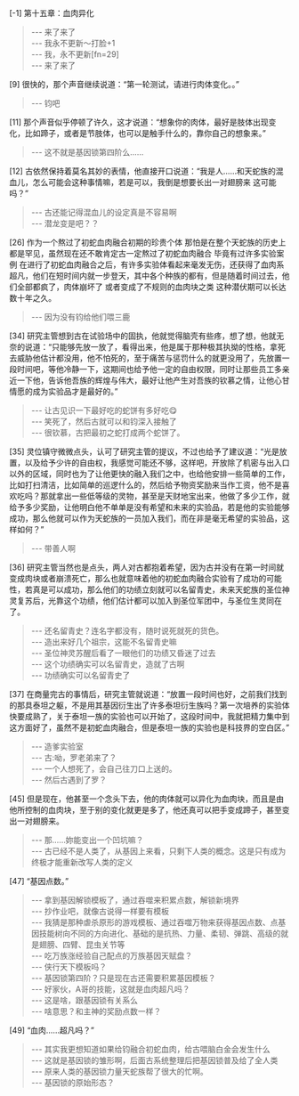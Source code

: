 
[-1] 第十五章：血肉异化
>--- 来了来了<br>
>--- 我永不更新～打脸+1<br>
>--- 我，永不更新[fn=29]<br>
>--- 来了来了<br>

[9] 很快的，那个声音继续说道：“第一轮测试，请进行肉体变化。。”
>--- 钧吧<br>

[11] 那个声音似乎停顿了许久，这才说道：“想象你的肉体，最好是肢体出现变化，比如蹄子，或者是节肢体，也可以是触手什么的，靠你自己的想象来。”
>--- 这不就是基因锁第四阶么……<br>

[12] 古依然保持着莫名其妙的表情，他直接开口说道：“我是人……和天蛇族的混血儿，怎么可能会这种事情嘛，若是可以，我倒是想要长出一对翅膀来 这可能吗？”
>--- 古还能记得混血儿的设定真是不容易啊<br>
>--- 潜龙变是吧？？<br>

[26] 作为一个熬过了初蛇血肉融合初期的珍贵个体 那怕是在整个天蛇族的历史上都是罕见，虽然现在还不敢肯定古一定熬过了初蛇血肉融合 毕竟有过许多实验案例 在进行了初蛇血肉融合之后，有许多实验体看起来毫发无伤，还获得了血肉系超凡，他们在短时间内就一步登天，其中各个种族的都有，但是随着时间过去，他们全部都疯了，肉体崩坏了 或者变成了不规则的血肉块之类 这种潜伏期可以长达数十年之久。
>--- 因为没有钧给他们喂三鹿<br>

[34] 研究主管想到古在试验场中的固执，他就觉得脑壳有些疼，想了想，他就无奈的说道：“只能够先放一放了，看得出来，他是属于那种极其执拗的性格，拿死去威胁他估计都没用，他不怕死的，至于痛苦与惩罚什么的就更没用了，先放置一段时间吧，等他冷静一下，这期间也给予他一定的自由权限，同时让那些员工多亲近一下他，告诉他吾族的辉煌与伟大，最好让他产生对吾族的钦慕之情，让他心甘情愿的成为实验品才是最好的。”
>--- 让古见识一下最好吃的蛇饼有多好吃😋<br>
>--- 笑死了，然后古就可以和钧深入接触了<br>
>--- 很钦慕，古把最初之蛇打成两个蛇饼了。<br>

[35] 灵位镇守微微点头，认可了研究主管的提议，不过也给予了建议道：“光是放置，以及给予少许的自由权，我感觉可能还不够，这样吧，开放除了机密与出入口以外的区域，同时也为了让他更快的融入我们之中，也给他安排一些简单的工作，比如打扫清洁，比如简单的巡逻什么的，然后给予物资奖励来当作工资，他不是喜欢吃吗？那就拿出一些低等级的灵物，甚至是天财地宝出来，他做了多少工作，就给予多少奖励，让他明白他不单单是没有希望和未来的实验品，若是他的实验能够成功，那么他就可以作为天蛇族的一员加入我们，而在非是毫无希望的实验品，这样如何？”
>--- 带善人啊<br>

[36] 研究主管当然也是点头，两人对古都抱着希望，因为古并没有在第一时间就变成肉块或者崩溃死亡，那么也就意味着他的初蛇血肉融合实验有了成功的可能性，若真是可以成功，那么他们的功绩立刻就可以名留青史，未来天蛇族的圣位神灵复苏后，光靠这个功绩，他们估计都可以加入到圣位军团中，与圣位生灵同在了。
>--- 还名留青史？连名字都没有，随时说死就死的货色。<br>
>--- 造出来好几个祖宗，这能不名留青史嘛<br>
>--- 圣位神灵苏醒后看了一眼他们的功绩又昏迷了过去<br>
>--- 这个功绩确实可以名留青史，造就了古啊<br>
>--- 功绩确实可以名留青史了<br>

[37] 在商量完古的事情后，研究主管就说道：“放置一段时间也好，之前我们找到的那具泰坦之躯，不是用其基因衍生出了许多泰坦衍生族吗？第一次培养的实验体快要成熟了，关于泰坦一族的实验也可以开始了，这段时间中，我就把精力集中到这方面好了，虽然不是初蛇血肉融合，但是泰坦一族的实验也是科技界的空白区。”
>--- 造爹实验室<br>
>--- 古:呦，罗老弟来了？<br>
>--- 一个人想死了，会自己往刀口上送的。<br>
>--- 然后古遇到了罗？<br>

[45] 但是现在，他甚至一个念头下去，他的肉体就可以异化为血肉块，而且是由他所控制的血肉块，至于别的变化就更是多了，他还真可以把手变成蹄子，甚至变出一对翅膀来。
>--- 那……妳能变出一个凹坑嘛？<br>
>--- 古已经不是人类了，从基因上来看，只剩下人类的概念。这是只有成为终极才能重新改写人类的定义<br>

[47] “基因点数。”
>--- 拿到基因解锁模板了，通过吞噬来积累点数，解锁新境界<br>
>--- 抄作业吧，就像古说得一样要有模板<br>
>--- 我猜是那种虐杀原形的游戏模板、通过吞噬万物来获得基因点数、点基因技能树向不同的方向进化、基础的是抗热、力量、柔韧、弹跳、高级的就是翅膀、四臂、昆虫关节等<br>
>--- 吃万族涨经验自己配点的万族基因天赋盘？<br>
>--- 侠行天下模板吗？<br>
>--- 基因锁第四阶？只是现在古还需要积累基因模板？<br>
>--- 好家伙，A哥的技能，这就是血肉超凡吗？<br>
>--- 这是啥，跟基因锁有关系么<br>
>--- 啥意思？和主神的奖励点数一样？<br>

[49] “血肉……超凡吗？”
>--- 其实我更想知道如果给钧融合初蛇血肉，给古喂脑白金会发生什么<br>
>--- 这就是基因锁的雏形啊，后面古系统整理后把基因锁普及给了全人类<br>
>--- 原来人类的基因锁力量天蛇族帮了很大的忙啊。<br>
>--- 基因锁的原始形态？<br>
